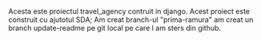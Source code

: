 Acesta este proiectul travel_agency contruit in django.
Acest proiect este construit cu ajutotul SDA;
Am creat branch-ul "prima-ramura"
am creat un branch update-readme pe git local pe care l am sters din github.
